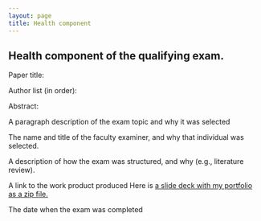 ```yaml
---
layout: page
title: Health component
---
```


<!-- Text stuff -->

<h2>Health component of the qualifying exam.</h2>
<p> Paper title: </p>
<p> Author list (in order): </p>
<p> Abstract: </p>


<p> A paragraph description of the exam topic and why it was selected </p>
<p>The name and title of the faculty examiner, and why that individual was selected.</p>
<p> A description of how the exam was structured, and why (e.g., literature review). </p>
<p> A link to the work product produced
Here is <a href="https://mkos.pl/assets/documents/maciej_kos_portfolio_google_SFO_2019.zip">a slide deck with my portfolio as a zip file.</a></p>

<p>The date when the exam was completed</p>
